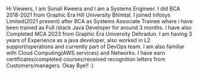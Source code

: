 Hi Viewers, I am Sonali Kweera and I am a Systems Engineer.
I did BCA 2018-2021 from Graphic Era Hill University Bhimtal.
I joined Infosys Limited(2021 present) after BCA as Systems Associate Trainee where i have been trained as Full /stack Java Developer for around 3 months.
I have also Completed MCA 2023 from Graphic Era University Dehradun.
I am having 3 years of Experience as a java developer, also worked in L2 support/operations and currently part of DevOps team.
I am also familiar with Cloud Computing(AWS services) and Networks.
I have earn certificates/completed courses/received recognition letters from Customers/managers.
Okay Bye!! :)
